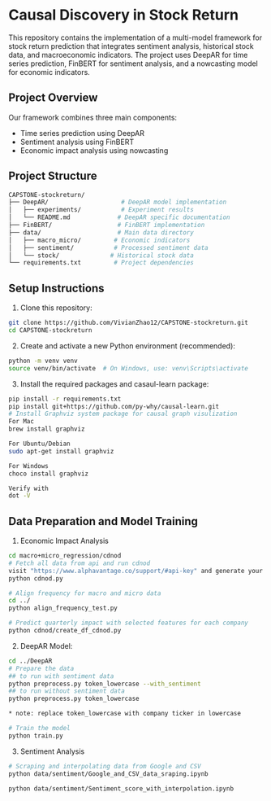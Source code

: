 # Causal Discovery in Stock Return

This repository contains the implementation of a multi-model framework for stock return prediction that integrates sentiment analysis, historical stock data, and macroeconomic indicators. The project uses DeepAR for time series prediction, FinBERT for sentiment analysis, and a nowcasting model for economic indicators.


## Project Overview
Our framework combines three main components:
- Time series prediction using DeepAR
- Sentiment analysis using FinBERT
- Economic impact analysis using nowcasting

## Project Structure
```bash
CAPSTONE-stockreturn/
├── DeepAR/                    # DeepAR model implementation
│   ├── experiments/           # Experiment results
│   └── README.md             # DeepAR specific documentation
├── FinBERT/                  # FinBERT implementation
├── data/                     # Main data directory
│   ├── macro_micro/         # Economic indicators
│   ├── sentiment/           # Processed sentiment data
│   └── stock/              # Historical stock data
└── requirements.txt         # Project dependencies
```

## Setup Instructions
1. Clone this repository:
```bash
git clone https://github.com/VivianZhao12/CAPSTONE-stockreturn.git
cd CAPSTONE-stockreturn
```

2. Create and activate a new Python environment (recommended):
```bash
python -m venv venv
source venv/bin/activate  # On Windows, use: venv\Scripts\activate
```

3. Install the required packages and casaul-learn package:
```bash
pip install -r requirements.txt
pip install git+https://github.com/py-why/causal-learn.git
# Install Graphviz system package for causal graph visulization
For Mac
brew install graphviz

For Ubuntu/Debian
sudo apt-get install graphviz

For Windows
choco install graphviz

Verify with
dot -V
```


## Data Preparation and Model Training
1. Economic Impact Analysis
```bash
cd macro+micro_regression/cdnod
# Fetch all data from api and run cdnod
visit "https://www.alphavantage.co/support/#api-key" and generate your own token, replace api_key = "" with your token in cdnod.py
python cdnod.py

# Align frequency for macro and micro data
cd ../
python align_frequency_test.py

# Predict quarterly impact with selected features for each company
python cdnod/create_df_cdnod.py
```

2. DeepAR Model:
```bash
cd ../DeepAR
# Prepare the data
## to run with sentiment data
python preprocess.py token_lowercase --with_sentiment
## to run without sentiment data
python preprocess.py token_lowercase

* note: replace token_lowercase with company ticker in lowercase

# Train the model
python train.py
```

3. Sentiment Analysis
  ```bash
# Scraping and interpolating data from Google and CSV
python data/sentiment/Google_and_CSV_data_sraping.ipynb

python data/sentiment/Sentiment_score_with_interpolation.ipynb
```
